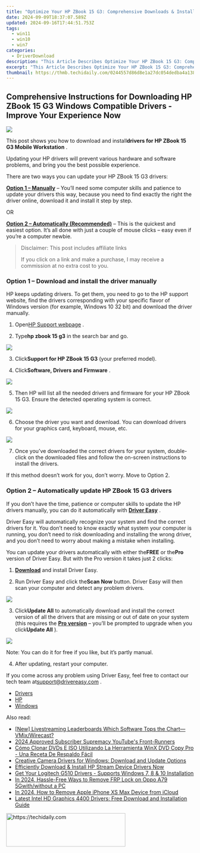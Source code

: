 ```yaml
---
title: "Optimize Your HP ZBook 15 G3: Comprehensive Downloads & Installation Tips for Windows"
date: 2024-09-09T18:37:07.589Z
updated: 2024-09-16T17:44:51.753Z
tags:
  - win11
  - win10
  - win7
categories:
  - DriverDownload
description: "This Article Describes Optimize Your HP ZBook 15 G3: Comprehensive Downloads & Installation Tips for Windows"
excerpt: "This Article Describes Optimize Your HP ZBook 15 G3: Comprehensive Downloads & Installation Tips for Windows"
thumbnail: https://thmb.techidaily.com/0244557d86d8e1a27dc054dedba4a1385b1696e504c943e408d092d2c07266c8.jpg
---
```


## Comprehensive Instructions for Downloading HP ZBook 15 G3 Windows Compatible Drivers - Improve Your Experience Now

![](https://images.drivereasy.com/wp-content/uploads/2019/09/image-582.png)

 This post shows you how to download and install**drivers for HP ZBook 15 G3 Mobile Workstation** .

 Updating your HP drivers will prevent various hardware and software problems, and bring you the best possible experience.

There are two ways you can update your HP ZBook 15 G3 drivers:

**[Option 1 – Manually](https://tools.techidaily.com/drivereasy/download/)**  – You’ll need some computer skills and patience to update your drivers this way, because you need to find exactly the right the driver online, download it and install it step by step.

OR

**[Option 2 – Automatically (Recommended)](https://www.drivereasy.com/knowledge/hp-zbook-15-g3-drivers-download-and-install-for-windows/#f2)**  – This is the quickest and easiest option. It’s all done with just a couple of mouse clicks – easy even if you’re a computer newbie.

>  Disclaimer: This post includes affiliate links
>
>  If you click on a link and make a purchase, I may receive a commission at no extra cost to you.
>

### Option 1 – Download and install the driver manually

 HP keeps updating drivers. To get them, you need to go to the HP support website, find the drivers corresponding with your specific flavor of Windows version (for example, Windows 10 32 bit) and download the driver manually.

 1) Open[HP Support webpage](https://support.hp.com/) .

 2) Type**hp zbook 15 g3** in the search bar and go.

![](https://images.drivereasy.com/wp-content/uploads/2019/09/image-584.png)

 3) Click**Support for HP ZBook 15 G3** (your preferred model).

 4) Click**Software, Drivers and Firmware** .

![](https://images.drivereasy.com/wp-content/uploads/2019/09/image-585.png)

 5) Then HP will list all the needed drivers and firmware for your HP ZBook 15 G3\. Ensure the detected operating system is correct.

![](https://images.drivereasy.com/wp-content/uploads/2019/09/image-586.png)

 6) Choose the driver you want and download. You can download drivers for your graphics card, keyboard, mouse, etc.

![](https://images.drivereasy.com/wp-content/uploads/2019/09/image-588.png)

 7) Once you’ve downloaded the correct drivers for your system, double-click on the downloaded files and follow the on-screen instructions to install the drivers.

 If this method doesn’t work for you, don’t worry. Move to Option 2.

### Option 2 – Automatically update HP ZBook 15 G3 drivers

 If you don’t have the time, patience or computer skills to update the HP drivers manually, you can do it automatically with **[Driver Easy](https://tools.techidaily.com/drivereasy/download/)**  .

 Driver Easy will automatically recognize your system and find the correct drivers for it. You don’t need to know exactly what system your computer is running, you don’t need to risk downloading and installing the wrong driver, and you don’t need to worry about making a mistake when installing.

 You can update your drivers automatically with either the**FREE** or the**Pro** version of Driver Easy. But with the Pro version it takes just 2 clicks:

 1) **[Download](https://tools.techidaily.com/drivereasy/download/)**  and install Driver Easy.

 2) Run Driver Easy and click the**Scan Now** button. Driver Easy will then scan your computer and detect any problem drivers.

![](https://images.drivereasy.com/wp-content/uploads/2019/09/image-589.png)

 3) Click**Update All** to automatically download and install the correct version of all the drivers that are missing or out of date on your system (this requires the **[Pro version](https://tools.techidaily.com/drivereasy/download/)**  – you’ll be prompted to upgrade when you click**Update All** ).

![](https://images.drivereasy.com/wp-content/uploads/2019/09/image-590.png)

 Note: You can do it for free if you like, but it’s partly manual.

4) After updating, restart your computer.

 If you come across any problem using Driver Easy, feel free to contact our tech team at[support@drivereasy.com](https://tools.techidaily.com/drivereasy/download/) .

* [Drivers](https://tools.techidaily.com/drivereasy/download/)
* [HP](https://tools.techidaily.com/drivereasy/download/)
* [Windows](https://tools.techidaily.com/drivereasy/download/)

<ins class="adsbygoogle"
     style="display:block"
     data-ad-format="autorelaxed"
     data-ad-client="ca-pub-7571918770474297"
     data-ad-slot="1223367746"></ins>

<ins class="adsbygoogle"
     style="display:block"
     data-ad-client="ca-pub-7571918770474297"
     data-ad-slot="8358498916"
     data-ad-format="auto"
     data-full-width-responsive="true"></ins>

<span class="atpl-alsoreadstyle">Also read:</span>
<div><ul>
<li><a href="https://extra-approaches.techidaily.com/new-livestreaming-leaderboards-which-software-tops-the-chartvmixwirecast/"><u>[New] Livestreaming Leaderboards Which Software Tops the Chart—VMix/Wirecast?</u></a></li>
<li><a href="https://youtube-help.techidaily.com/2024-approved-subscriber-supremacy-youtubes-front-runners/"><u>2024 Approved Subscriber Supremacy YouTube's Front-Runners</u></a></li>
<li><a href="https://discover-exclusive.techidaily.com/como-clonar-dvds-e-iso-utilizando-la-herramienta-winx-dvd-copy-pro-una-receta-de-respaldo-facil/"><u>Cómo Clonar DVDs E ISO Utilizando La Herramienta WinX DVD Copy Pro - Una Receta De Respaldo Fácil</u></a></li>
<li><a href="https://win-amazing.techidaily.com/creative-camera-drivers-for-windows-download-and-update-options/"><u>Creative Camera Drivers for Windows: Download and Update Options</u></a></li>
<li><a href="https://win-amazing.techidaily.com/efficiently-download-and-install-hp-stream-device-drivers-now/"><u>Efficiently Download & Install HP Stream Device Drivers Now</u></a></li>
<li><a href="https://win-amazing.techidaily.com/get-your-logitech-g510-drivers-supports-windows-7-8-and-10-installation/"><u>Get Your Logitech G510 Drivers - Supports Windows 7, 8 & 10 Installation</u></a></li>
<li><a href="https://android-frp.techidaily.com/in-2024-hassle-free-ways-to-remove-frp-lock-on-oppo-a79-5gwithwithout-a-pc-by-drfone-android/"><u>In 2024, Hassle-Free Ways to Remove FRP Lock on Oppo A79 5Gwith/without a PC</u></a></li>
<li><a href="https://apple-account.techidaily.com/in-2024-how-to-remove-apple-iphone-xs-max-device-from-icloud-by-drfone-ios/"><u>In 2024, How to Remove Apple iPhone XS Max Device from iCloud</u></a></li>
<li><a href="https://driver-download.techidaily.com/latest-intel-hd-graphics-4400-drivers-free-download-and-installation-guide/"><u>Latest Intel HD Graphics 4400 Drivers: Free Download and Installation Guide</u></a></li>
</ul></div>

<!-- affiliate ads begin -->
<a href="https://bluettius.sjv.io/c/5597632/2139113/17108" target="_top" id="2139113">
  <img src="//a.impactradius-go.com/display-ad/17108-2139113" border="0" alt="https://techidaily.com" width="320" height="90"/>
</a>
<img height="0" width="0" src="https://bluettius.sjv.io/i/5597632/2139113/17108" style="position:absolute;visibility:hidden;" border="0" />
<!-- affiliate ads end -->

